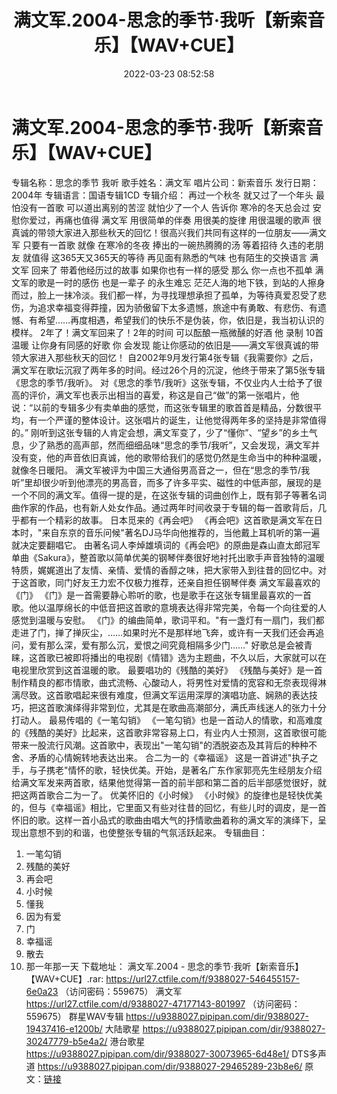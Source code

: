 ﻿---
title: 满文军.2004-思念的季节·我听【新索音乐】【WAV+CUE】
date: 2022-03-23 08:52:58
categories: WAV车载音乐、镜像
tags: 华语中文
---
# 满文军.2004-思念的季节·我听【新索音乐】【WAV+CUE】

专辑名称：思念的季节 我听
歌手姓名：满文军
唱片公司：新索音乐
发行日期：2004年
专辑语言：国语专辑1CD
专辑介绍：
再过一个秋冬 就又过了一个年头 最怕没有一首歌 可以道出离别的苦涩 就怕少了一个人 告诉你 寒冷的冬天总会过
安慰你爱过，再痛也值得
满文军 用很简单的伴奏 用很美的旋律 用很温暖的歌声
很真诚的带领大家进入那些秋天的回忆！很高兴我们共同有这样的一位朋友——满文军
只要有一首歌 就像 在寒冷的冬夜 捧出的一碗热腾腾的汤 等着招待 久违的老朋友 就值得 这365天又365天的等待
再见面有熟悉的气味 也有陌生的交换语言 满文军 回来了 带着他经历过的故事 如果你也有一样的感受 那么 你一点也不孤单
满文军的歌是一时的感伤 也是一辈子 的永生难忘
茫茫人海的地下铁，到站的人擦身而过，脸上一抹冷淡。我们都一样，为寻找理想承担了孤单，为等待真爱忍受了悲伤，为追求幸福变得莽撞，因为骄傲留下太多遗憾，旅途中有勇敢、有悲伤、有遗憾、有希望……再度相遇，希望我们的快乐不是伪装，你，依旧是，我当初认识的模样。
2年了！满文军回来了！2年的时间 可以酝酿一瓶微醺的好酒
他 录制 10首温暖 让你身有同感的好歌 你 会发现
能让你感动的依旧是——满文军很真诚的带领大家进入那些秋天的回忆！
自2002年9月发行第4张专辑《我需要你》之后，满文军在歌坛沉寂了两年多的时间。经过26个月的沉淀，他终于带来了第5张专辑《思念的季节/我听》。
对《思念的季节/我听》这张专辑，不仅业内人士给予了很高的评价，满文军也表示出相当的喜爱，称这是自己“做”的第一张唱片，他说：“以前的专辑多少有卖单曲的感觉，而这张专辑里的歌首首是精品，分数很平均，有一个严谨的整体设计。这张唱片的诞生，让他觉得两年多的坚持是非常值得的。”
刚听到这张专辑的人肯定会想，满文军变了，少了“懂你”、“望乡”的乡土气息，少了熟悉的高声部，然而细细品味“思念的季节/我听”，又会发现，满文军并没有变，他的声音依旧真诚，他的歌带给我们的感觉仍然是生命当中的种种温暖，就像冬日暖阳。
满文军被评为中国三大通俗男高音之一，但在“思念的季节/我听”里却很少听到他漂亮的男高音，而多了许多平实、磁性的中低声部，展现的是一个不同的满文军。值得一提的是，在这张专辑的词曲创作上，既有郭子等著名词曲作家的作品，也有新人处女作品。通过两年时间收录于专辑的每一首歌背后，几乎都有一个精彩的故事。
日本觅来的《再会吧》
《再会吧》这首歌是满文军在日本时，"来自东京的音乐问候"著名DJ马华向他推荐的，当他戴上耳机听的第一遍就决定要翻唱它。
由著名词人李焯雄填词的《再会吧》的原曲是森山直太郎冠军单曲《Sakura》，整首歌以简单优美的钢琴伴奏很好地衬托出歌手声音独特的温暖特质，娓娓道出了友情、亲情、爱情的香醇之味，把大家带入到往昔的回忆中。对于这首歌，同门好友王力宏不仅极力推荐，还亲自担任钢琴伴奏
满文军最喜欢的《门》
《门》是一首需要静心聆听的歌，也是歌手在这张专辑里最喜欢的一首歌。他以温厚绵长的中低音把这首歌的意境表达得非常完美，令每一个向往爱的人感觉到温暖与安慰。
《门》的编曲简单，歌词平和。"有一盏灯有一扇门，我们都走进了门，掸了掸灰尘，……如果时光不是那样地飞奔，或许有一天我们还会再追问，爱有那么深，爱有那么沉，爱恨之间究竟相隔多少门……"
好歌总是会被青睐，这首歌已被即将播出的电视剧《情错》选为主题曲，不久以后，大家就可以在电视里欣赏到这首温暖的歌。
最要唱功的《残酷的美好》
《残酷与美好》是一首制作精良的都市情歌，曲式流畅、心酸动人，将男性对爱情的宽容和无奈表现得淋漓尽致。这首歌唱起来很有难度，但满文军运用深厚的演唱功底、娴熟的表达技巧，把这首歌演绎得非常到位，尤其是在歌曲高潮部分，满氏声线迷人的张力十分打动人。
最易传唱的《一笔勾销》
《一笔勾销》也是一首动人的情歌，和高难度的《残酷的美好》比起来，这首歌非常容易上口，有业内人士预测，这首歌很可能带来一股流行风潮。这首歌中，表现出"一笔勾销"的洒脱姿态及其背后的种种不舍、矛盾的心情婉转地表达出来。
合二为一的《幸福谣》
这是一首讲述"执子之手，与子携老"情怀的歌，轻快优美。开始，是著名广东作家郭亮先生经朋友介绍给满文军发来两首歌，结果他觉得第一首的前半部和第二首的后半部感觉很好，就把这两首歌合二为一了。
优美怀旧的《小时候》
《小时候》的旋律也是轻快优美的，但与《幸福谣》相比，它里面又有些对往昔的回忆，有些儿时的调皮，是一首怀旧的歌。这样一首小品式的歌曲由唱大气的抒情歌曲着称的满文军的演绎下，呈现出意想不到的和谐，也使整张专辑的气氛活跃起来。
专辑曲目：
01. 一笔勾销
02. 残酷的美好
03. 再会吧
04. 小时候
05. 懂我
06. 因为有爱
07. 门
08. 幸福谣
09. 散去
10. 那一年那一天
下载地址：
满文军.2004 - 思念的季节·我听【新索音乐】【WAV+CUE】.rar: https://url27.ctfile.com/f/9388027-546455157-6e0a23
（访问密码：559675）
满文军
https://url27.ctfile.com/d/9388027-47177143-801997
（访问密码：559675）
群星WAV专辑
https://u9388027.pipipan.com/dir/9388027-19437416-e1200b/
大陆歌星
https://u9388027.pipipan.com/dir/9388027-30247779-b5e4a2/
港台歌星
https://u9388027.pipipan.com/dir/9388027-30073965-6d48e1/
DTS多声道
https://u9388027.pipipan.com/dir/9388027-29465289-23b8e6/
原文：[链接](https://blog.sina.com.cn/s/blog_1647c7e7601030wc3.html)